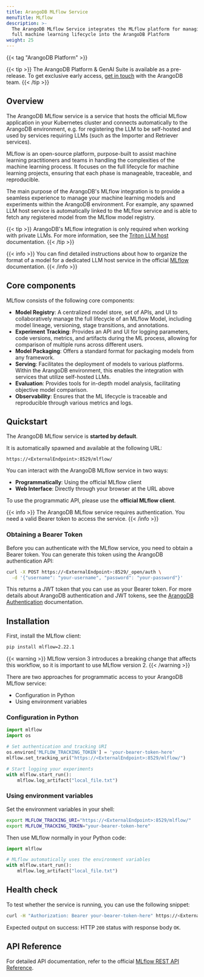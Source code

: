 ```yaml
---
title: ArangoDB MLflow Service
menuTitle: MLflow
description: >-
  The ArangoDB MLflow Service integrates the MLflow platform for managing the
  full machine learning lifecycle into the ArangoDB Platform
weight: 25
---
```

{{< tag "ArangoDB Platform" >}}

{{< tip >}}
The ArangoDB Platform & GenAI Suite is available as a pre-release. To get
exclusive early access, [get in touch](https://arangodb.com/contact/) with
the ArangoDB team.
{{< /tip >}}

## Overview

The ArangoDB MLflow service is a service that hosts the official MLflow
application in your Kubernetes cluster and connects automatically to the
ArangoDB environment, e.g. for registering the LLM to be self-hosted and
used by services requiring LLMs (such as the Importer and Retriever services).

MLflow is an open-source platform, purpose-built to assist machine learning
practitioners and teams in handling the complexities of the machine learning
process. It focuses on the full lifecycle for machine learning projects, ensuring
that each phase is manageable, traceable, and reproducible.

The main purpose of the ArangoDB's MLflow integration is to provide a seamless
experience to manage your machine learning models and experiments within the
ArangoDB environment. For example, any spawned LLM host service is automatically
linked to the MLflow service and is able to fetch any registered model from the
MLflow model registry.

{{< tip >}}
ArangoDB's MLflow integration is only required when working with private LLMs.
For more information, see the [Triton LLM host](triton-inference-server.md)
documentation.
{{< /tip >}}

{{< info >}}
You can find detailed instructions about how to organize the format of a model for a
dedicated LLM host service in the official [MLflow](https://mlflow.org/docs/latest/index.html)
documentation.
{{< /info >}}

## Core components

MLflow consists of the following core components:

- **Model Registry**: A centralized model store, set of APIs, and UI to
  collaboratively manage the full lifecycle of an MLflow Model, including
  model lineage, versioning, stage transitions, and annotations.
- **Experiment Tracking**: Provides an API and UI for logging parameters,
  code versions, metrics, and artifacts during the ML process, allowing
  for comparison of multiple runs across different users.
- **Model Packaging**: Offers a standard format for packaging models from any framework.
- **Serving**: Facilitates the deployment of models to various platforms.
  Within the ArangoDB environment, this enables the integration with services that utilize self-hosted LLMs.
- **Evaluation**: Provides tools for in-depth model analysis, facilitating objective model comparison.
- **Observability**: Ensures that the ML lifecycle is traceable and reproducible through various metrics and logs.

## Quickstart

The ArangoDB MLflow service is **started by default**.

It is automatically spawned and available at the following URL:

```
https://<ExternalEndpoint>:8529/mlflow/
```

You can interact with the ArangoDB MLflow service in two ways:
- **Programmatically**: Using the official MLflow client
- **Web Interface**: Directly through your browser at the URL above

To use the programmatic API, please use the **official MLflow client**.

{{< info >}}
The ArangoDB MLflow service requires authentication. You need a valid
Bearer token to access the service.
{{< /info >}}

### Obtaining a Bearer Token

Before you can authenticate with the MLflow service, you need to obtain a
Bearer token. You can generate this token using the ArangoDB authentication API:

```bash
curl -X POST https://<ExternalEndpoint>:8529/_open/auth \
  -d '{"username": "your-username", "password": "your-password"}'
```

This returns a JWT token that you can use as your Bearer token.
For more details about ArangoDB authentication and JWT tokens, see the
[ArangoDB Authentication](../../../../3.12/develop/http-api/authentication/#jwt-user-tokens)
documentation.

## Installation

First, install the MLflow client:

```bash
pip install mlflow=2.22.1
```
{{< warning >}}
MLflow version 3 introduces a breaking change that affects this workflow, so it is
important to use MLflow version 2.
{{< /warning >}}

There are two approaches for programmatic access to your ArangoDB MLflow service:
- Configuration in Python
- Using environment variables

### Configuration in Python

```python
import mlflow
import os

# Set authentication and tracking URI
os.environ['MLFLOW_TRACKING_TOKEN'] = 'your-bearer-token-here'
mlflow.set_tracking_uri("https://<ExternalEndpoint>:8529/mlflow/")

# Start logging your experiments
with mlflow.start_run():
    mlflow.log_artifact("local_file.txt")
```

### Using environment variables

Set the environment variables in your shell:

```bash
export MLFLOW_TRACKING_URI="https://<ExternalEndpoint>:8529/mlflow/"
export MLFLOW_TRACKING_TOKEN="your-bearer-token-here"
```

Then use MLflow normally in your Python code:

```python
import mlflow

# MLflow automatically uses the environment variables
with mlflow.start_run():
    mlflow.log_artifact("local_file.txt")
```

## Health check

To test whether the service is running, you can use the following snippet:

```bash
curl -H "Authorization: Bearer your-bearer-token-here" https://<ExternalEndpoint>:8529/mlflow/health
```

Expected output on success: HTTP `200` status with response body `OK`.

## API Reference

For detailed API documentation, refer to the official
[MLflow REST API Reference](https://mlflow.org/docs/latest/api_reference/rest-api.html).
